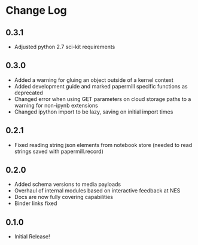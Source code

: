 # Change Log

## 0.3.1

- Adjusted python 2.7 sci-kit requirements

## 0.3.0

- Added a warning for gluing an object outside of a kernel context
- Added development guide and marked papermill specific functions as deprecated
- Changed error when using GET parameters on cloud storage paths to a warning for non-ipynb extensions
- Changed ipython import to be lazy, saving on initial import times

## 0.2.1

- Fixed reading string json elements from notebook store (needed to read strings saved with papermill.record)

## 0.2.0

- Added schema versions to media payloads
- Overhaul of internal modules based on interactive feedback at NES
- Docs are now fully covering capabilities
- Binder links fixed

## 0.1.0

- Initial Release!
